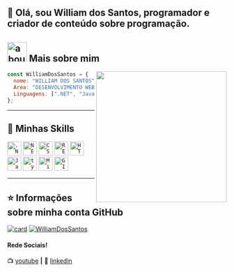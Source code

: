 


## 👋 Olá, sou William dos Santos, programador e criador de conteúdo sobre programação. 

## <img width="45" alt="about" src="https://raw.github.com/elizarov/elizarov/master/about.png"> Mais sobre mim

<img align="right" width="300" src="https://i2.wp.com/allhtaccess.info/wp-content/uploads/2018/03/programming.gif?fit=1281%2C716&ssl=1" />

```JavaScript
const WilliamDosSantos = {
  nome: "WILLIAM DOS SANTOS",
  Area: "DESENVOLVIMENTO WEB",
  Linguagens: [".NET", "JavaScript", "React"],
};
```

----

## 🚀 Minhas Skills

<code><img height="32" src="https://img.shields.io/badge/.NET-512BD4?style=for-the-badge&logo=dotnet&logoColor=white" alt=".NET"/></code>
<code><img height="32" src="https://img.shields.io/badge/next.js-000000?style=for-the-badge&logo=nextdotjs&logoColor=white" alt="NEXT.JS"/></code>
<code><img height="32" src="https://img.shields.io/badge/CSS3-1572B6?style=for-the-badge&logo=css3&logoColor=white" alt="CSS"/></code>
<code><img height="32" src="https://img.shields.io/badge/React-20232A?style=for-the-badge&logo=react&logoColor=61DAFB" alt="REACT.JS"/></code></code>
<code><img height="32" src="https://img.shields.io/badge/HTML5-E34F26?style=for-the-badge&logo=html5&logoColor=white" alt="HTML"/></code></code>
<code><img height="32" src="https://img.shields.io/badge/JavaScript-323330?style=for-the-badge&logo=javascript&logoColor=F7DF1E" alt="Javascript"/></code>
<code><img height="32" src="https://img.shields.io/badge/TypeScript-007ACC?style=for-the-badge&logo=typescript&logoColor=white" alt="typescript"/></code>
<code><img height="32" src="https://img.shields.io/badge/Microsoft_SQL_Server-CC2927?style=for-the-badge&logo=microsoft-sql-server&logoColor=white" alt="Microsoft_SQL_Server"/></code>
<code><img height="32" src="https://img.shields.io/badge/GIT-E44C30?style=for-the-badge&logo=git&logoColor=white" alt="GIT"/></code>

---

## ⭐ Informações sobre minha conta GitHub

[![card](https://github-readme-stats.vercel.app/api?username=WilliamDosSantos&theme=radical&show_icons=true)](https://github.com/WilliamDosSantos/)
[![WilliamDosSantos](https://github-readme-stats.vercel.app/api/top-langs/?username=WilliamDosSantos&hide=html&layout=compact&theme=radical)](https://github.com/WilliamDosSantos/)

[youtube]: https://www.youtube.com/channel/UCLTb4X0OBfp9rRGkhOcktbQ
[linkedin]: https://www.linkedin.com/in/william-l-9b6625102/

#### Rede Sociais!

📺 [youtube][youtube] **|** 
👔 [linkedin][linkedin]
